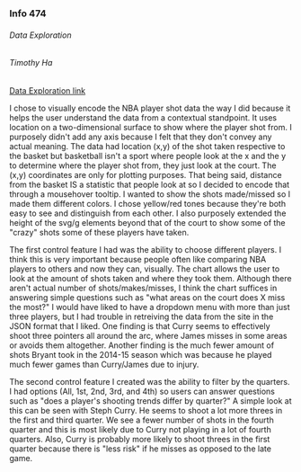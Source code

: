 ### Info 474
###### Data Exploration
###### Timothy Ha
[Data Exploration link](students.washington.edu/junkwan/dataExp)

I chose to visually encode the NBA player shot data the way I did because it helps the user understand the data from a contextual standpoint. It uses location on a two-dimensional surface to show where the player shot from. I purposely didn't add any axis because I felt that they don't convey any actual meaning. The data had location (x,y) of the shot taken respective to the basket but basketball isn't a sport where people look at the x and the y to determine where the player shot from, they just look at the court. The (x,y) coordinates are only for plotting purposes. That being said, distance from the basket IS a statistic that people look at so I decided to encode that through a mousehover tooltip. I wanted to show the shots made/missed so I made them different colors. I chose yellow/red tones because they're both easy to see and distinguish from each other. I also purposely extended the height of the svg/g elements beyond that of the court to show some of the "crazy" shots some of these players have taken.

The first control feature I had was the ability to choose different players. I think this is very important because people often like comparing NBA players to others and now they can, visually. The chart allows the user to look at the amount of shots taken and where they took them. Although there aren't actual number of shots/makes/misses, I think the chart suffices in answering simple questions such as "what areas on the court does X miss the most?" I would have liked to have a dropdown menu with more than just three players, but I had trouble in retreiving the data from the site in the JSON format that I liked. One finding is that Curry seems to effectively shoot three pointers all around the arc, where James misses in some areas or avoids them altogether. Another finding is the much fewer amount of shots Bryant took in the 2014-15 season which was because he played much fewer games than Curry/James due to injury.

The second control feature I created was the ability to filter by the quarters. I had options (All, 1st, 2nd, 3rd, and 4th) so users can answer questions such as "does a player's shooting trends differ by quarter?" A simple look at this can be seen with Steph Curry. He seems to shoot a lot more threes in the first and third quarter. We see a fewer number of shots in the fourth quarter and this is most likely due to Curry not playing in a lot of fourth quarters. Also, Curry is probably more likely to shoot threes in the first quarter because there is "less risk" if he misses as opposed to the late game.
